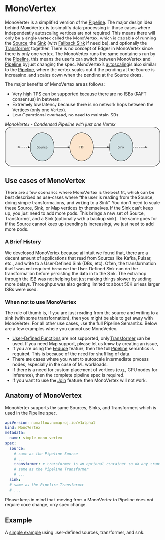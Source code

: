 # MonoVertex

MonoVertex is a simplified version of the [Pipeline](./pipeline.md). The major design idea behind MonoVertex is to simplify data-processing
in those cases where independently autoscaling vertices are not required. This means there will only be a single vertex 
called the MonoVertex, which is capable of running the [Source](../user-guide/sources/overview.md), the [Sink](../user-guide/sinks/overview.md)
(with [Fallback Sink](../user-guide/sinks/fallback.md) if need be), and optionally the [Transformer](../user-guide/sources/transformer/overview.md) 
together. There is no concept of Edges in MonoVertex since there is only one vertex. The MonoVertex runs the same containers run by the 
[Pipeline](./pipeline.md), this means the user’s can switch between MonoVertex and [Pipeline](./pipeline.md) by just 
changing the spec. MonoVertex’s [autoscaling](../specifications/autoscaling.md)is also similar to the [Pipeline](./pipeline.md), 
where the vertex scales out if the pending at the Source is increasing, and scales down when the pending at the Source drops.

The major benefits of MonoVertex are as follows:

* Very high TPS can be supported because there are no ISBs (RAFT consensus) in between.
* Extremely low latency because there is no network hops between the Vertices (only one Vertex).
* Low Operational overhead, no need to maintain ISBs.

_MonoVertex - Condensed Pipeline with just one Vertex_
![monovertex.png](../assets/monovertex.png)


## Use cases of MonoVertex
There are a few scenarios where MonoVertex is the best fit, which can be best described as use-cases where “the user is
reading from the Source, doing simple transformations, and writing to a Sink”. You don't need to scale these Source,
Sink, or Map vertices by themselves. If the Sink can't keep up, you just need to add more pods. This brings a new set
of Source, Transformer, and a Sink (optionally with a backup sink). The same goes for if the Source cannot keep up
(pending is increasing), we just need to add more pods.

### A Brief History

We developed MonoVertex because at Intuit we found that, there are a decent amount of applications that read from 
Sources like Kafka, Pulsar, etc., and write to a User-Defined Sink (DBs, etc). Often, the transformation itself was not 
required because the User-Defined Sink can do the transformation before persisting the data in to the Sink.  The extra hop 
through the ISB was not helping but just making things slower by adding more delays. Throughput was also getting limited to 
about 50K unless larger ISBs were used.

### When not to use MonoVertex

The rule of thumb is, if you are just reading from the source and writing to a sink (with some transformation), then 
you might be able to get away with MonoVertex. For all other use cases, use the full Pipeline Semantics. Below are a 
few examples where you cannot use MonoVertex.

 * [User-Defined Functions](../user-guide/user-defined-functions/user-defined-functions.md) are not supported, only
   [Transformer](../user-guide/sources/transformer/overview.md) can be used. If you need Map support, please let us know 
   by creating an issue,
 * If you are using the [Reduce](../user-guide/user-defined-functions/reduce/reduce.md) feature, then the full [Pipeline](./pipeline.md)
  semantics is required. This is because of the need for shuffling of data.
 * There are cases where you want to autoscale intermediate process nodes, especially in the case of ML workloads.
 * If there is a need for custom placement of vertices (e.g., GPU nodes for Inference), then the complete pipeline spec is required.
 * If you want to use the [Join](../user-guide/reference/join-vertex.md) feature, then MonoVertex will not work.

## Anatomy of MonoVertex

MonoVertex supports the same Sources, Sinks, and Transformers which is used in the Pipeline spec.

```yaml
apiVersion: numaflow.numaproj.io/v1alpha1
kind: MonoVertex
metadata:
  name: simple-mono-vertex
spec:
  source:
    # same as the Pipeline Source
    # ...
    transformer: # transformer is an optional container to do any transformation to the incoming data before passing to the sink
    # same as the Pipeline Transformer
    # ...
  sink:
  # same as the Pipeline Transformer
  # ...
```

Please keep in mind that, moving from a MonoVertex to Pipeline does not require code change, only spec change.

## Example

A [simple example](https://raw.githubusercontent.com/numaproj/numaflow/stable/examples/21-simple-mono-vertex.yaml) using 
user-defined sources, transformer, and sink.